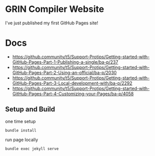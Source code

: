 # GRIN Compiler Website

I've just published my first GitHub Pages site!

# Docs

- https://github.community/t5/Support-Protips/Getting-started-with-GitHub-Pages-Part-1-Publishing-a-single/ba-p/237
- https://github.community/t5/Support-Protips/Getting-started-with-GitHub-Pages-Part-2-Using-an-official/ba-p/2030
- https://github.community/t5/Support-Protips/Getting-started-with-GitHub-Pages-Part-3-Local-development-with/ba-p/2292
- https://github.community/t5/Support-Protips/Getting-started-with-GitHub-Pages-Part-4-Customizing-your-Pages/ba-p/4058

## Setup and Build

one time setup
```
bundle install
```

run page locally

```
bundle exec jekyll serve
```
